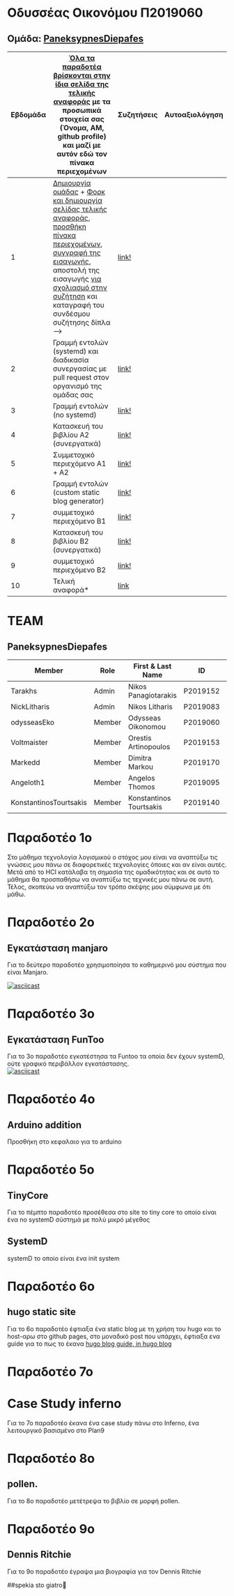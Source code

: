 # Οδυσσέας Οικονόμου Π2019060
## Oμάδα: [PaneksypnesDiepafes](https://github.com/PaneksypnesDiepafes)

| Εβδομάδα | [Όλα τα παραδοτέα βρίσκονται στην ίδια σελίδα της τελικής αναφοράς](https://epidrome.github.io/teaching/deliverables/) με τα προσωπικά στοιχεία σας (Όνομα, ΑΜ, github profile) και μαζί με αυτόν εδώ τον πίνακα περιεχομένων |Συζητήσεις| Αυτοαξιολόγηση |
| --- | --- | --- | --- |
| 1 | [Δημιουργία ομάδας](https://epidrome.github.io/teaching/team/) + [Φορκ και δημιουργία σελίδας τελικής αναφοράς](https://epidrome.github.io/teaching/guide/), [προσθήκη πίνακα περιεχομένων](https://raw.githubusercontent.com/courses-ionio/sw/master/README.md), [συγγραφή της εισαγωγής](https://epidrome.github.io/teaching/intro/), αποστολή της εισαγωγής [για σχολιασμό στην συζήτηση](https://github.com/courses-ionio/sw/discussions/categories/show-and-tell) και καταγραφή του συνδέσμου συζήτησης δίπλα --> |[link!](https://github.com/courses-ionio/sw/discussions/1144) | |
| 2 | Γραμμή εντολών (systemd) και διαδικασία συνεργασίας με pull request στον οργανισμό της ομάδας σας |[link!](https://github.com/courses-ionio/sw/discussions/1276) | |
| 3 | Γραμμή εντολών (no systemd) |[link!](https://github.com/courses-ionio/sw/discussions/1311) | |
| 4 | Κατασκευή του βιβλίου Α2 (συνεργατικά) | [link!](https://github.com/courses-ionio/sw/discussions/1386)| |
| 5 | Συμμετοχικό περιεχόμενο A1 + A2 | [link!](https://github.com/courses-ionio/sw/discussions/1459)| |
| 6 | Γραμμή εντολών (custom static blog generator) |[link!](https://github.com/courses-ionio/sw/discussions/1468) | |
| 7 | συμμετοχικό περιεχόμενο B1 | [link!](https://github.com/courses-ionio/sw/discussions/1469)| |
| 8 | Κατασκευή του βιβλίου Β2 (συνεργατικά) |[link!](https://github.com/courses-ionio/sw/discussions/1470) | |
| 9 | συμμετοχικό περιεχόμενο B2 | [link!](https://github.com/courses-ionio/sw/discussions/1471)| |
| 10 | Τελική αναφορά* |[link]() | |

# ΤΕΑΜ 
## PaneksypnesDiepafes

|Member|Role|First & Last Name|ID|Account Link|
|-------|-----|-----------------|-----------|-------|
|Tarakhs|Admin|Nikos Panagiotarakis|P2019152|[Profile](https://github.com/tarakhs)|
|NickLitharis|Admin|Nikos Litharis|P2019083|[Profile](https://github.com/NickLitharis)|
|odysseasEko|Member|Odysseas Oikonomou|P2019060|[Profile](https://github.com/odysseasEko)|
|Voltmaister|Member|Orestis Artinopoulos|P2019153|[Profile](https://github.com/voltmaister)|
|Markedd|Member|Dimitra Markou|P2019170|[Profile](https://github.com/marked-d)|
|Angeloth1|Member|Angelos Thomos|P2019095|[Profile](https://github.com/angeloth1)|
|KonstantinosTourtsakis|Member|Konstantinos Tourtsakis|P2019140|[Profile](https://github.com/konstantinostourtsakis)|

# Παραδοτέο 1ο
Στο μάθημα τεχνολογία λογισμικού ο στόχος μου είναι να αναπτύξω τις γνώσεις μου πάνω σε διαφορετικές τεχνολογίες όποιες και αν είναι αυτές. Μετά από το HCI κατάλαβα τη σημασία της ομαδικότητας και σε αυτό το μάθημα θα προσπαθήσω να αναπτύξω τις τεχνικές μου πάνω σε αυτή. Τέλος, σκοπεύω να αναπτύξω τον τρόπο σκέψης μου σύμφωνα με ότι μάθω.

# Παραδοτέο 2ο
## Εγκατάσταση manjaro 
Για το δεύτερο παραδοτέο χρησιμοποίησα το καθημερινό μου σύστημα που είναι Manjaro.

[![asciicast](https://asciinema.org/a/YFOdY92ro1yShZUkJruHvRvLE.svg)](https://asciinema.org/a/YFOdY92ro1yShZUkJruHvRvLE)

# Παραδοτέο 3ο 
## Εγκατάσταση FunToo
Για το 3ο παραδοτέο εγκατέστησα τα Funtoo τα οποία δεν έχουν systemD, ούτε γραφικό περιβάλλον εγκατάστασης.
</br>
[![asciicast](https://asciinema.org/a/kXeJaJ2hmTNoSYstUCwC8y6qg.svg)](https://asciinema.org/a/kXeJaJ2hmTNoSYstUCwC8y6qg)

# Παραδοτέο 4ο
## Arduino addition
Προσθήκη στο κεφαλαιο για το arduino

# Παραδοτέο 5ο
## TinyCore
Για το πέμπτο παραδοτέο προσέθεσα στο site το tiny core το οποίο είναι ένα no systemD σύστημά με πολύ μικρό μέγεθος
## SystemD
systemD το οποίο είναι ένα init system

# Παραδοτέο 6ο
## hugo static site
Για το 6ο παραδοτέο έφτιαξα ένα static blog με τη χρήση του hugo και το host-αρω στο github pages, στο μοναδικό post που υπάρχει, έφτιαξα ενα guide για το πως το έκανα [hugo blog guide, in hugo blog](https://odysseaseko.github.io/kaxiti.github.io/)

# Παραδοτέο 7ο
# Case Study inferno
Για το 7ο παραδοτέο έκανα ένα case study πάνω στο Inferno, ένα λειτουργικό βασισμένο στο Plan9

# Παραδοτέο 8ο
## pollen.
Για το 8o παραδοτέο μετέτρεψα το βιβλίο σε μορφή pollen.

# Παραδοτέο 9ο
## Dennis Ritchie
Για το 9ο παραδοτέο έγραψα μια βιογραφία για τον Dennis Ritchie

##spekia sto giatro🙏
